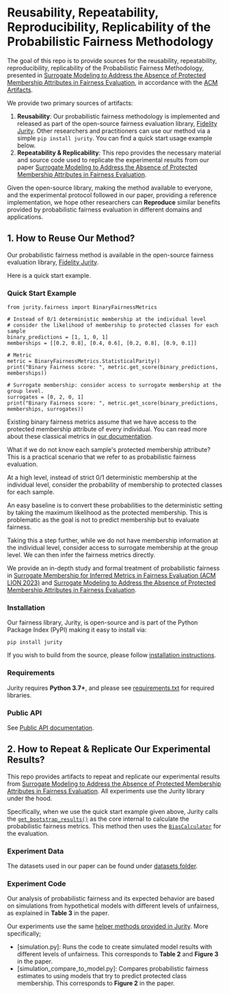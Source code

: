 # Reusability, Repeatability, Reproducibility, Replicability of the Probabilistic Fairness Methodology 

The goal of this repo is to provide sources for the reusability, repeatability, reproducibility, replicability of the Probabilistic Fairness Methodology, presented in [Surrogate Modeling to Address the Absence of Protected Membership Attributes in Fairness Evaluation](), in accordance with the [ACM Artifacts](https://www.acm.org/publications/policies/artifact-review-badging). 

We provide two primary sources of artifacts: 
1. **Reusability**: Our probabilistic fairness methodology is implemented and released as part of the open-source fairness evaluation library, [Fidelity Jurity](https://github.com/fidelity/jurity). Other researchers and practitioners can use our method via a simple `pip install jurity`. You can find a quick start usage example below. 
2. **Repeatability & Replicability**: This repo provides the necessary material and source code used to replicate the experimental results from our paper [Surrogate Modeling to Address the Absence of Protected Membership Attributes in Fairness Evaluation]().

Given the open-source library, making the method available to everyone, and the experimental protocol followed in our paper, providing a reference implementation, we hope other researchers can **Reproduce** similar benefits provided by probabilistic fairness evaluation in different domains and applications. 

## 1. How to Reuse Our Method? 

Our probabilistic fairness method is available in the open-source fairness evaluation library, [Fidelity Jurity](https://github.com/fidelity/jurity). 

Here is a quick start example. 

### Quick Start Example 

```
from jurity.fairness import BinaryFairnessMetrics

# Instead of 0/1 deterministic membership at the individual level 
# consider the likelihood of membership to protected classes for each sample 
binary_predictions = [1, 1, 0, 1]
memberships = [[0.2, 0.8], [0.4, 0.6], [0.2, 0.8], [0.9, 0.1]]

# Metric
metric = BinaryFairnessMetrics.StatisticalParity()
print("Binary Fairness score: ", metric.get_score(binary_predictions, memberships))

# Surrogate membership: consider access to surrogate membership at the group level. 
surrogates = [0, 2, 0, 1]
print("Binary Fairness score: ", metric.get_score(binary_predictions, memberships, surrogates))
```

Existing binary fairness metrics assume that we have access to the protected membership attribute of every individual. You can read more about these classical metrics in [our documentation](https://fidelity.github.io/jurity/about_fairness.html).

What if we do not know each sample's protected membership attribute? This is a practical scenario that we refer to as probabilistic fairness evaluation.

At a high level, instead of strict 0/1 deterministic membership at the individual level, consider the probability of membership to protected classes for each sample.

An easy baseline is to convert these probabilities to the deterministic setting by taking the maximum likelihood as the protected membership. This is problematic as the goal is not to predict membership but to evaluate fairness.

Taking this a step further, while we do not have membership information at the individual level, consider access to surrogate membership at the group level. We can then infer the fairness metrics directly.

We provide an in-depth study and formal treatment of probabilistic fairness in [Surrogate Membership for Inferred Metrics in Fairness Evaluation (ACM LION 2023)](https://dl.acm.org/doi/10.1007/978-3-031-44505-7_29) and [Surrogate Modeling to Address the Absence of Protected Membership Attributes in Fairness Evaluation](). 

### Installation 

Our fairness library, Jurity, is open-source and is part of the Python Package Index (PyPI) making it easy to install via: 

```
pip install jurity
```

If you wish to build from the source, please follow [installation instructions](https://fidelity.github.io/jurity/install.html).

### Requirements 

Jurity requires **Python 3.7+**, and please see [requirements.txt](https://github.com/fidelity/jurity/blob/master/requirements.txt) for required libraries. 

### Public API 

See [Public API documentation](https://fidelity.github.io/jurity/api.html).


## 2. How to Repeat & Replicate Our Experimental Results? 

This repo provides artifacts to repeat and replicate our experimental results from [Surrogate Modeling to Address the Absence of Protected Membership Attributes in Fairness Evaluation](). All experiments use the Jurity library under the hood.  

Specifically, when we use the quick start example given above, Jurity calls the [`get_bootstrap_results()`](https://github.com/fidelity/jurity/blob/master/jurity/utils_proba.py#L105) as the core internal to calculate the probabilistic fairness metrics. This method then uses the [`BiasCalculator`](https://github.com/fidelity/jurity/blob/master/jurity/utils_proba.py#L204) for the evaluation. 

### Experiment Data  
The datasets used in our paper can be found under [datasets folder](https://github.com/mfthielb/talks_and_tutorials/tree/master/probabilistic_fairness/supporting_data). 

### Experiment Code 
Our analysis of probabilistic fairness and its expected behavior are based on simulations from hypothetical models with different levels of unfairness, as explained in **Table 3** in the paper. 

Our experiments use the same [helper methods provided in Jurity](https://github.com/fidelity/jurity/blob/master/jurity/utils_proba.py). More specifically; 
* [simulation.py]: Runs the code to create simulated model results with different levels of unfairness. This corresponds to **Table 2** and **Figure 3** in the paper.
* [simulation_compare_to_model.py]: Compares probabilistic fairness estimates to using models that try to predict protected class membership. This corresponds to **Figure 2** in the paper.

